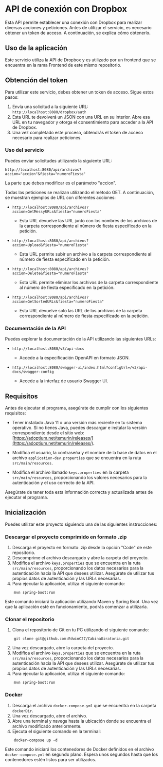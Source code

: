 # API de conexión con Dropbox

Esta API permite establecer una conexión con Dropbox para realizar diversas acciones y peticiones. Antes de utilizar el servicio, es necesario obtener un token de acceso. A continuación, se explica cómo obtenerlo.

## Uso de la aplicación
Este servicio utiliza la API de Dropbox y es utilizado por un frontend que se encuentra en la rama Frontend de este mismo repositorio.

## Obtención del token
Para utilizar este servicio, debes obtener un token de acceso. Sigue estos pasos:

1. Envía una solicitud a la siguiente URL: `http://localhost:8080/dropbox/auth`
2. Esta URL te devolverá un JSON con una URL en su interior. Abre esa URL en tu navegador y otorga el consentimiento para acceder a la API de Dropbox.
3. Una vez completado este proceso, obtendrás el token de acceso necesario para realizar peticiones.

### Uso del servicio
Puedes enviar solicitudes utilizando la siguiente URL: 

`http://localhost:8080/api/archivos?accion="accion"&fiesta="numeroFiesta"`

La parte que debes modificar es el parámetro "accion".

Todas las peticiones se realizan utilizando el método GET. A continuación, se muestran ejemplos de URL con diferentes acciones:

- `http://localhost:8080/api/archivos?accion=GetMessyURLs&fiesta="numeroFiesta"`
  - Esta URL devuelve las URL junto con los nombres de los archivos de la carpeta correspondiente al número de fiesta especificado en la petición.

- `http://localhost:8080/api/archivos?accion=Upload&fiesta="numeroFiesta"`
  - Esta URL permite subir un archivo a la carpeta correspondiente al número de fiesta especificado en la petición.

- `http://localhost:8080/api/archivos?accion=Delete&fiesta="numeroFiesta"`
  - Esta URL permite eliminar los archivos de la carpeta correspondiente al número de fiesta especificado en la petición.

- `http://localhost:8080/api/archivos?accion=GetSortedURLs&fiesta="numeroFiesta"`
  - Esta URL devuelve solo las URL de los archivos de la carpeta correspondiente al número de fiesta especificado en la petición.

### Documentación de la API
Puedes explorar la documentación de la API utilizando las siguientes URLs:

- `http://localhost:8080/v3/api-docs`
  - Accede a la especificación OpenAPI en formato JSON.

- `http://localhost:8080/swagger-ui/index.html?configUrl=/v3/api-docs/swagger-config`
  - Accede a la interfaz de usuario Swagger UI.

## Requisitos
Antes de ejecutar el programa, asegúrate de cumplir con los siguientes requisitos:

- Tener instalado Java 11 o una versión más reciente en tu sistema operativo. Si no tienes Java, puedes descargar e instalar la versión correspondiente desde el sitio web: [https://adoptium.net/temurin/releases/](https://adoptium.net/temurin/releases/).

- Modifica el usuario, la contraseña y el nombre de la base de datos en el archivo `application-dev.properties` que se encuentra en la ruta `src/main/resources`.

- Modifica el archivo llamado `keys.properties` en la carpeta `src/main/resources`, proporcionando los valores necesarios para la autenticación y el uso correcto de la API.

Asegúrate de tener toda esta información correcta y actualizada antes de ejecutar el programa.

## Inicialización
Puedes utilizar este proyecto siguiendo una de las siguientes instrucciones:

### Descargar el proyecto comprimido en formato .zip
1. Descarga el proyecto en formato .zip desde la opción "Code" de este repositorio.
2. Descomprime el archivo descargado y abre la carpeta del proyecto.
3. Modifica el archivo `keys.properties` que se encuentra en la ruta `src/main/resources`, proporcionando los datos necesarios para la autenticación hacia la API que desees utilizar. Asegúrate de utilizar tus propios datos de autenticación y las URLs necesarias.
4. Para ejecutar la aplicación, utiliza el siguiente comando:
``` 
    mvn spring-boot:run
```
Este comando iniciará la aplicación utilizando Maven y Spring Boot. Una vez que la aplicación esté en funcionamiento, podrás comenzar a utilizarla.

### Clonar el repositorio
1. Clona el repositorio de Git en tu PC utilizando el siguiente comando:
``` 
    git clone git@github.com:EdwinC27/CabinaGiratoria.git
```
2. Una vez descargado, abre la carpeta del proyecto.
3. Modifica el archivo `keys.properties` que se encuentra en la ruta `src/main/resources`, proporcionando los datos necesarios para la autenticación hacia la API que desees utilizar. Asegúrate de utilizar tus propios datos de autenticación y las URLs necesarias.
4. Para ejecutar la aplicación, utiliza el siguiente comando:
``` 
    mvn spring-boot:run
```

### Docker
1. Descarga el archivo `docker-compose.yml` que se encuentra en la carpeta `dockerDir`.
2. Una vez descargado, abre el archivo.
3. Abre una terminal y navega hasta la ubicación donde se encuentra el archivo modificado anteriormente.
4. Ejecuta el siguiente comando en la terminal:
``` 
    docker-compose up -d
```
Este comando iniciará los contenedores de Docker definidos en el archivo `docker-compose.yml` en segundo plano. Espera unos segundos hasta que los contenedores estén listos para ser utilizados.


